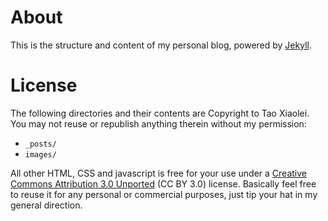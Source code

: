 ﻿# About
 
This is the structure and content of my personal blog, powered by [Jekyll][1]. 

# License

The following directories and their contents are Copyright to Tao Xiaolei. You may not reuse or republish anything therein without my permission:

* `_posts/` 
* `images/`

All other HTML, CSS and javascript is free for your use under a [Creative Commons Attribution 3.0 Unported][3] (CC BY 3.0) license. Basically feel free to reuse it for any personal or commercial purposes, just tip your hat in my general direction. 

[1]:http://github.com/mojombo/jekyll
[2]:https://gist.github.com/639920/
[3]:http://creativecommons.org/licenses/by/3.0/
 
